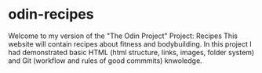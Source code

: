 # odin-recipes
Welcome to my version of the "The Odin Project" Project: Recipes
This website will contain recipes about fitness and bodybuilding.
In this project I had demonstrated basic HTML (html structure, links, images, folder system) and Git (workflow and rules of good commmits) knwoledge.